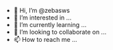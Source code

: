 - 👋 Hi, I’m @zebasws
- 👀 I’m interested in ...
- 🌱 I’m currently learning ...
- 💞️ I’m looking to collaborate on ...
- 📫 How to reach me ...

<!---
zebasws/zebasws is a ✨ special ✨ repository because its `README.md` (this file) appears on your GitHub profile.
You can click the Preview link to take a look at your changes.
--->
